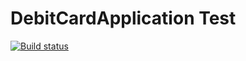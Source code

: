 # DebitCardApplication Test
[![Build status](https://ci.appveyor.com/api/projects/status/nr2bc6526dyjayo0/branch/master?svg=true)](https://ci.appveyor.com/project/NikkiNoble/homeworkaqa3/branch/master)
